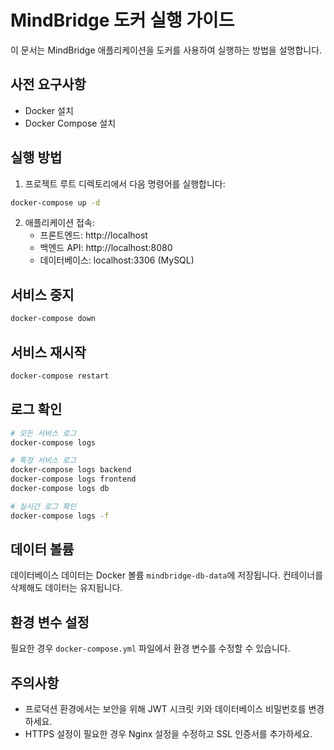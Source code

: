 # MindBridge 도커 실행 가이드

이 문서는 MindBridge 애플리케이션을 도커를 사용하여 실행하는 방법을 설명합니다.

## 사전 요구사항

- Docker 설치
- Docker Compose 설치

## 실행 방법

1. 프로젝트 루트 디렉토리에서 다음 명령어를 실행합니다:

```bash
docker-compose up -d
```

2. 애플리케이션 접속:
   - 프론트엔드: http://localhost
   - 백엔드 API: http://localhost:8080
   - 데이터베이스: localhost:3306 (MySQL)

## 서비스 중지

```bash
docker-compose down
```

## 서비스 재시작

```bash
docker-compose restart
```

## 로그 확인

```bash
# 모든 서비스 로그
docker-compose logs

# 특정 서비스 로그
docker-compose logs backend
docker-compose logs frontend
docker-compose logs db

# 실시간 로그 확인
docker-compose logs -f
```

## 데이터 볼륨

데이터베이스 데이터는 Docker 볼륨 `mindbridge-db-data`에 저장됩니다. 컨테이너를 삭제해도 데이터는 유지됩니다.

## 환경 변수 설정

필요한 경우 `docker-compose.yml` 파일에서 환경 변수를 수정할 수 있습니다.

## 주의사항

- 프로덕션 환경에서는 보안을 위해 JWT 시크릿 키와 데이터베이스 비밀번호를 변경하세요.
- HTTPS 설정이 필요한 경우 Nginx 설정을 수정하고 SSL 인증서를 추가하세요.